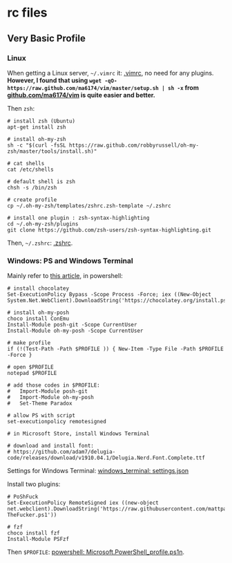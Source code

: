 # rc files
## Very Basic Profile
### Linux
When getting a Linux server, `~/.vimrc` it: [.vimrc](./.vimrc), no need for any plugins.
**However, I found that using `wget -qO- https://raw.github.com/ma6174/vim/master/setup.sh | sh -x` from [github.com/ma6174/vim](https://github.com/ma6174/vim) is quite easier and better.**

Then `zsh`:
```
# install zsh (Ubuntu)
apt-get install zsh

# install oh-my-zsh
sh -c "$(curl -fsSL https://raw.github.com/robbyrussell/oh-my-zsh/master/tools/install.sh)"

# cat shells
cat /etc/shells

# default shell is zsh
chsh -s /bin/zsh

# create profile
cp ~/.oh-my-zsh/templates/zshrc.zsh-template ~/.zshrc

# install one plugin : zsh-syntax-highlighting
cd ~/.oh-my-zsh/plugins
git clone https://github.com/zsh-users/zsh-syntax-highlighting.git
```
Then, `~/.zshrc`: [.zshrc](./zshrc).

### Windows: PS and Windows Terminal
Mainly refer to [this article](https://www.bilibili.com/read/cv3878542), in powershell:
```
# install chocolatey
Set-ExecutionPolicy Bypass -Scope Process -Force; iex ((New-Object System.Net.WebClient).DownloadString('https://chocolatey.org/install.ps1'))

# install oh-my-posh
choco install ConEmu
Install-Module posh-git -Scope CurrentUser
Install-Module oh-my-posh -Scope CurrentUser

# make profile
if (!(Test-Path -Path $PROFILE )) { New-Item -Type File -Path $PROFILE -Force }

# open $PROFILE
notepad $PROFILE

# add those codes in $PROFILE:
#   Import-Module posh-git
#   Import-Module oh-my-posh
#   Set-Theme Paradox

# allow PS with script
set-executionpolicy remotesigned

# in Microsoft Store, install Windows Terminal

# download and install font:
# https://github.com/adam7/delugia-code/releases/download/v1910.04.1/Delugia.Nerd.Font.Complete.ttf
```
Settings for Windows Terminal: [windows_terminal: settings.json](./windows_terminal/settings.json)

Install two plugins:
```
# PoShFuck
Set-ExecutionPolicy RemoteSigned iex ((new-object net.webclient).DownloadString('https://raw.githubusercontent.com/mattparkes/PoShFuck/master/Install-TheFucker.ps1'))

# fzf
choco install fzf
Install-Module PSFzf
```

Then `$PROFILE`: [powershell: Microsoft.PowerShell_profile.ps1n](Microsoft.PowerShell_profile.ps1n).
